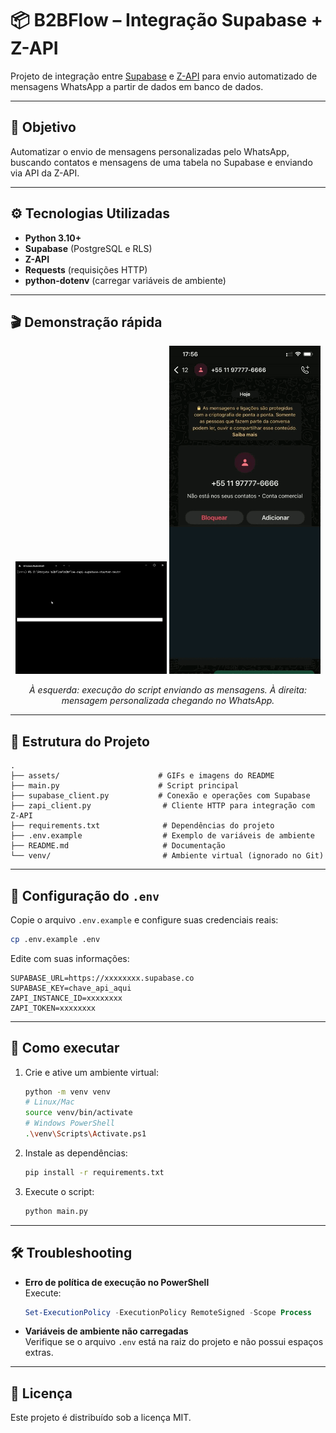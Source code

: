 # 📦 B2BFlow – Integração Supabase + Z-API

Projeto de integração entre [Supabase](https://supabase.com) e [Z-API](https://z-api.io) para envio automatizado de mensagens WhatsApp a partir de dados em banco de dados.

---

## 🎯 Objetivo

Automatizar o envio de mensagens personalizadas pelo WhatsApp, buscando contatos e mensagens de uma tabela no Supabase e enviando via API da Z-API.

---

## ⚙️ Tecnologias Utilizadas

- **Python 3.10+**
- **Supabase** (PostgreSQL e RLS)
- **Z-API**
- **Requests** (requisições HTTP)
- **python-dotenv** (carregar variáveis de ambiente)

---

## 🎬 Demonstração rápida

<p align="center">
  <img src="assets/terminal%20em%20execução.gif" alt="Execução do projeto no terminal" width="48%" />
  <img src="assets/mensagem_popup.gif" alt="Mensagem recebida no WhatsApp" width="48%" />
</p>

<p align="center">
  <em>À esquerda: execução do script enviando as mensagens. À direita: mensagem personalizada chegando no WhatsApp.</em>
</p>

---

## 📂 Estrutura do Projeto

```
.
├── assets/                      # GIFs e imagens do README
├── main.py                      # Script principal
├── supabase_client.py           # Conexão e operações com Supabase
├── zapi_client.py                # Cliente HTTP para integração com Z-API
├── requirements.txt              # Dependências do projeto
├── .env.example                  # Exemplo de variáveis de ambiente
├── README.md                     # Documentação
└── venv/                         # Ambiente virtual (ignorado no Git)
```

---

## 🔑 Configuração do `.env`

Copie o arquivo `.env.example` e configure suas credenciais reais:

```bash
cp .env.example .env
```

Edite com suas informações:

```env
SUPABASE_URL=https://xxxxxxxx.supabase.co
SUPABASE_KEY=chave_api_aqui
ZAPI_INSTANCE_ID=xxxxxxxx
ZAPI_TOKEN=xxxxxxxx
```

---

## 🚀 Como executar

1. Crie e ative um ambiente virtual:
   ```bash
   python -m venv venv
   # Linux/Mac
   source venv/bin/activate
   # Windows PowerShell
   .\venv\Scripts\Activate.ps1
   ```

2. Instale as dependências:
   ```bash
   pip install -r requirements.txt
   ```

3. Execute o script:
   ```bash
   python main.py
   ```

---

## 🛠️ Troubleshooting

- **Erro de política de execução no PowerShell**  
  Execute:
  ```powershell
  Set-ExecutionPolicy -ExecutionPolicy RemoteSigned -Scope Process
  ```

- **Variáveis de ambiente não carregadas**  
  Verifique se o arquivo `.env` está na raiz do projeto e não possui espaços extras.

---

## 📜 Licença

Este projeto é distribuído sob a licença MIT.

